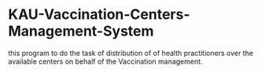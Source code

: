 # KAU-Vaccination-Centers-Management-System
this program to do the task of distribution of of health practitioners over the available centers on behalf of the Vaccination management. 
